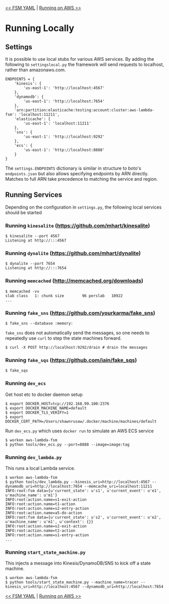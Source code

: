 <!--
Copyright 2016 Workiva Inc.

Licensed under the Apache License, Version 2.0 (the "License");
you may not use this file except in compliance with the License.
You may obtain a copy of the License at

    http://www.apache.org/licenses/LICENSE-2.0

Unless required by applicable law or agreed to in writing, software
distributed under the License is distributed on an "AS IS" BASIS,
WITHOUT WARRANTIES OR CONDITIONS OF ANY KIND, either express or implied.
See the License for the specific language governing permissions and
limitations under the License.
-->

[<< FSM YAML](YAML.md) | [Running on AWS >>](AWS.md)

# Running Locally

## Settings

It is possible to use local stubs for various AWS services. By adding the following
to `settingslocal.py` the framework will send requests to localhost, rather than 
amazonaws.com.

    ENDPOINTS = {
        'kinesis': {
            'us-east-1': 'http://localhost:4567'
        },
        'dynamodb': {
            'us-east-1': 'http://localhost:7654'
        },
        'arn:partition:elasticache:testing:account:cluster:aws-lambda-fsm': 'localhost:11211',
        'elasticache': {
            'us-east-1': 'localhost:11211'
        },
        'sns': {
            'us-east-1': 'http://localhost:9292'
        },
        'ecs': {
            'us-east-1': 'http://localhost:8888'
        }
    }
    
The `settings.ENDPOINTS` dictionary is similar in structure to boto's `endpoints.json`
but also allows specifying endpoints by ARN directly. Matches to full ARN take 
precedence to matching the service and region.

## Running Services

Depending on the configuration in `settings.py`, the following local services should be started
    
### Running `kinesalite` (https://github.com/mhart/kinesalite)

    $ kinesalite --port 4567
    Listening at http://:::4567
    
### Running `dynalite` (https://github.com/mhart/dynalite)

    $ dynalite --port 7654
    Listening at http://:::7654
    
### Running `memcached` (http://memcached.org/downloads)

    $ memcached -vv
    slab class   1: chunk size        96 perslab   10922
    ...
    
### Running `fake_sns` (https://github.com/yourkarma/fake_sns)

    $ fake_sns --database :memory:
    
`fake_sns` does not automatically send the messages, so one needs to repeatedly use `curl`
to step the state machines forward.

    $ curl -X POST http://localhost:9292/drain # drain the messages

### Running `fake_sqs` (https://github.com/iain/fake_sqs)

    $ fake_sqs
    
### Running `dev_ecs` 

Get host etc to docker daemon setup

    $ export DOCKER_HOST=tcp://192.168.99.100:2376
    $ export DOCKER_MACHINE_NAME=default
    $ export DOCKER_TLS_VERIFY=1
    $ export DOCKER_CERT_PATH=/Users/shawnrusaw/.docker/machine/machines/default

Run `dev_ecs.py` which uses `docker run` to simulate an AWS ECS service

    $ workon aws-lambda-fsm
    $ python tools/dev_ecs.py --port=8888 --image=image:tag
    
### Running `dev_lambda.py`

This runs a local Lambda service.
 
    $ workon aws-lambda-fsm
    $ python tools/dev_lambda.py --kinesis_uri=http://localhost:4567 --dynamodb_uri=http://localhost:7654 --memcache_uri=localhost:11211
    INFO:root:fsm data={u'current_state': u's1', u'current_event': u'e1', u'machine_name': u'm1'}
    INFO:root:action.name=s1-exit-action
    INFO:root:action.name=t1-action
    INFO:root:action.name=s2-entry-action
    INFO:root:action.name=a5-do-action
    INFO:root:fsm data={u'current_state': u's2', u'current_event': u'e2', u'machine_name': u'm1', u'context': {}}
    INFO:root:action.name=s2-exit-action
    INFO:root:action.name=t2-action
    INFO:root:action.name=s1-entry-action
    ...
    
### Running `start_state_machine.py`

This injects a message into Kinesis/DynamoDB/SNS to kick off a state machine.
 
    $ workon aws-lambda-fsm
    $ python tools/start_state_machine.py --machine_name=tracer --kinesis_uri=http://localhost:4567 --dynamodb_uri=http://localhost:7654

[<< FSM YAML](YAML.md) | [Running on AWS >>](AWS.md)
    
